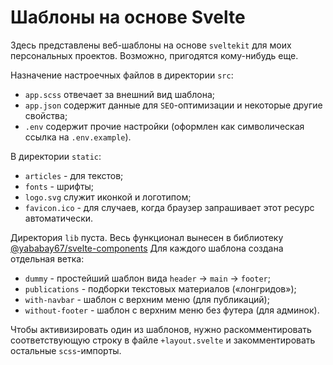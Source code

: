 # Шаблоны на основе Svelte

Здесь представлены веб-шаблоны на основе `sveltekit` для моих персональных проектов. 
Возможно, пригодятся кому-нибудь еще.

Назначение настроечных файлов в директории  `src`:

* `app.scss` отвечает за внешний вид шаблона;
* `app.json` содержит данные для `SEO`-оптимизации и некоторые другие свойства;
* `.env` содержит прочие настройки (оформлен как символическая ссылка на `.env.example`).

В директории `static`:

* `articles` - для текстов;
* `fonts` - шрифты;
* `logo.svg` служит иконкой и логотипом;
* `favicon.ico` - для случаев, когда браузер запрашивает этот ресурс автоматически.

Директория `lib` пуста. Весь функционал вынесен в библиотеку 
[@yababay67/svelte-components](https://github.com/yababay/svelte-components)
Для каждого шаблона создана отдельная ветка:

* `dummy` - простейший шаблон вида `header` → `main` → `footer`;
* `publications` - подборки текстовых материалов («лонгридов»);
* `with-navbar` -  шаблон с верхним меню (для публикаций);
* `without-footer` -  шаблон с верхним меню без футера (для админок).

Чтобы активизировать один из шаблонов, нужно раскомментировать соответствующую строку в 
файле `+layout.svelte` и закомментировать остальные `scss`-импорты.
